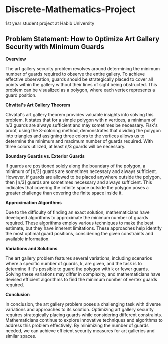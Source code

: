 # Discrete-Mathematics-Project
1st year student project at Habib University

## Problem Statement: How to Optimize Art Gallery Security with Minimum Guards

**Overview**

The art gallery security problem revolves around determining the minimum number of guards required to observe the entire gallery. To achieve effective observation, guards should be strategically placed to cover all points within the gallery without their lines of sight being obstructed. This problem can be visualized as a polygon, where each vertex represents a guard position.

**Chvátal's Art Gallery Theorem**

Chvátal's art gallery theorem provides valuable insights into solving this problem. It states that for a simple polygon with n vertices, a minimum of n/3 guards are always sufficient and may sometimes be necessary. Fisk's proof, using the 3-coloring method, demonstrates that dividing the polygon into triangles and assigning three colors to the vertices allows us to determine the minimum and maximum number of guards required. With three colors utilized, at least n/3 guards will be necessary.

**Boundary Guards vs. Exterior Guards**

If guards are positioned solely along the boundary of the polygon, a minimum of ⌈n/2⌉ guards are sometimes necessary and always sufficient. However, if guards are allowed to be placed anywhere outside the polygon, then ⌈n/3⌉ guards are sometimes necessary and always sufficient. This indicates that covering the infinite space outside the polygon poses a greater challenge than covering the finite space inside it.

**Approximation Algorithms**

Due to the difficulty of finding an exact solution, mathematicians have developed algorithms to approximate the minimum number of guards required. These algorithms employ various techniques to make the best estimate, but they have inherent limitations. These approaches help identify the most optimal guard positions, considering the given constraints and available information.

**Variations and Solutions**

The art gallery problem features several variations, including scenarios where a specific number of guards, k, are given, and the task is to determine if it's possible to guard the polygon with k or fewer guards. Solving these variations may differ in complexity, and mathematicians have devised efficient algorithms to find the minimum number of vertex guards required.

**Conclusion**

In conclusion, the art gallery problem poses a challenging task with diverse variations and approaches to its solution. Optimizing art gallery security requires strategically placing guards while considering different constraints. Mathematicians continue to explore innovative techniques and algorithms to address this problem effectively. By minimizing the number of guards needed, we can achieve efficient security measures for art galleries and similar spaces.

